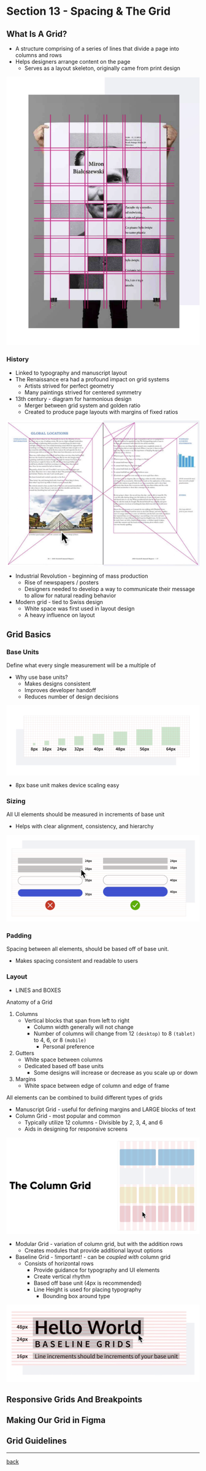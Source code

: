 # Section 13 - Spacing & The Grid

## What Is A Grid?

- A structure comprising of a series of lines that divide a page into columns and rows
- Helps designers arrange content on the page
  - Serves as a layout skeleton, originally came from print design

![Grid](../img/grid1.png)

### History

- Linked to typography and manuscript layout
- The Renaissance era had a profound impact on grid systems
  - Artists strived for perfect geometry
  - Many paintings strived for centered symmetry
- 13th century - diagram for harmonious design
  - Merger between grid system and golden ratio
  - Created to produce page layouts with margins of fixed ratios

![Harmony](../img/grid-harmony.png)

- Industrial Revolution - beginning of mass production
  - Rise of newspapers / posters
  - Designers needed to develop a way to communicate their message to allow for natural reading behavior
- Modern grid - tied to Swiss design
  - White space was first used in layout design
  - A heavy influence on layout

## Grid Basics

### Base Units

Define what every single measurement will be a multiple of

- Why use base units?
  - Makes designs consistent
  - Improves developer handoff
  - Reduces number of design decisions

![Base Units](../img/grid-baseunit.png)

- 8px base unit makes device scaling easy

### Sizing

All UI elements should be measured in increments of base unit

- Helps with clear alignment, consistency, and hierarchy

![Sizing](../img/grid-sizing.png)

### Padding

Spacing between all elements, should be based off of base unit.

- Makes spacing consistent and readable to users

### Layout

- LINES and BOXES

Anatomy of a Grid

1. Columns
    - Vertical blocks that span from left to right
      - Column width generally will not change
      - Number of columns will change from 12 `(desktop)` to 8 `(tablet)` to 4, 6, or 8 `(mobile)`
        - Personal preference
2. Gutters
    - White space between columns
    - Dedicated based off base units
      - Some designs will increase or decrease as you scale up or down
3. Margins
    - White space between edge of column and edge of frame

All elements can be combined to build different types of grids

- Manuscript Grid - useful for defining margins and LARGE blocks of text
- Column Grid - most popular and common
  - Typically utilize 12 columns - Divisible by 2, 3, 4, and 6
  - Aids in designing for responsive screens

![Column Grid](../img/grid-column.png)

- Modular Grid - variation of column grid, but with the addition rows
  - Creates modules that provide additional layout options
- Baseline Grid - !important! - can be *coupled with* column grid
  - Consists of horizontal rows
    - Provide guidance for typography and UI elements
    - Create vertical rhythm
    - Based off base unit (4px is recommended)
    - Line Height is used for placing typography
      - Bounding box around type

![Baseline](../img/grid-baseline.png)

## Responsive Grids And Breakpoints

## Making Our Grid in Figma

## Grid Guidelines

- - -

[back](../README.md)
